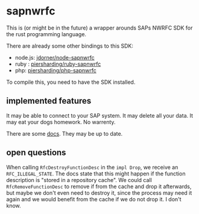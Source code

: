 # sapnwrfc

This is (or might be in the future) a wrapper arounds SAPs NWRFC SDK for the rust programming language. 

There are already some other bindings to this SDK: 
 - node.js: [jdorner/node-sapnwrfc](https://github.com/jdorner/node-sapnwrfc)
 - ruby : [piersharding/ruby-sapnwrfc](https://github.com/piersharding/ruby-sapnwrfc)
 - php: [piersharding/php-sapnwrfc](https://github.com/piersharding/php-sapnwrfc)
 
 To compile this, you need to have the SDK installed.
 
 ## implemented features
 
It may be able to connect to your SAP system. It may delete all your data. It may eat your dogs homework. No warrenty.

There are some [docs](https://uniorg-solutions.github.io/rust-sapnwrfc/doc/sapnwrfc/binding/index.html). They may be up to date. 

## open questions

When calling `RfcDestroyFunctionDesc` in the `impl Drop`, we receive an `RFC_ILLEGAL_STATE`. 
The docs state that this might happen if the function description is "stored in a repository cache". 
We could call `RfcRemoveFunctionDesc` to remove if from the cache and drop it afterwards, but maybe we don't even need 
to destroy it, since the process may need it again and we would benefit from the cache if we do not drop it. I don't know.  